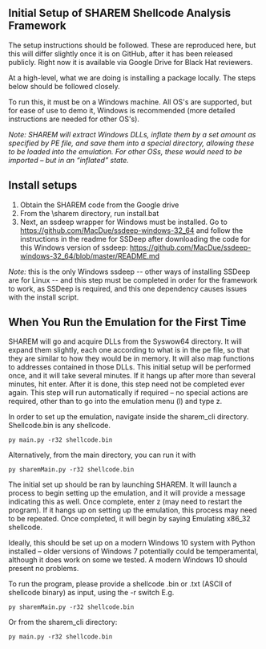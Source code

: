 ## Initial Setup of SHAREM Shellcode Analysis Framework
The setup instructions should be followed. These are reproduced here, but this will differ slightly once it is on GitHub, after it has been released publicly. Right now it is available via Google Drive for Black Hat reviewers.

At a high-level, what we are doing is installing a package locally. The steps below should be followed closely.

To run this, it must be on a Windows machine.
All OS's are supported, but for ease of use to demo it, Windows is recommended (more detailed instructions are needed for other OS's). 

_Note: SHAREM will extract Windows DLLs, inflate them by a set amount as specified by PE file, and save them into a special directory, allowing these to be loaded into the emulation. For other OSs, these would need to be imported – but in an “inflated” state._

## Install setups
1.	Obtain the SHAREM code from the Google drive
2.	From the \sharem directory, run install.bat
3.	Next,  an ssdeep wrapper for Windows must be installed. Go to https://github.com/MacDue/ssdeep-windows-32_64 and follow the instructions in the readme for SSDeep after downloading the code for this Windows version of ssdeep: https://github.com/MacDue/ssdeep-windows-32_64/blob/master/README.md

_Note:_ this is the only Windows ssdeep -- other ways of installing SSDeep are for Linux -- and this step must be completed in order for the framework to work, as SSDeep is required, and this one dependency causes issues with the install script.

## When You Run the Emulation for the First Time

SHAREM will go and acquire DLLs from the Syswow64 directory. It will expand them slightly, each one according to what is in the pe file, so that they are similar to how they would be in memory. It will also map functions to addresses contained in those DLLs. This initial setup will be performed once, and it will take several minutes. If it hangs up after more than several minutes, hit enter. After it is done, this step need not be completed ever again. This step will run automatically if required – no special actions are required, other than to go into the emulation menu (l) and type z.

In order to set up the emulation, navigate inside the sharem_cli directory. Shellcode.bin is any shellcode.

`py main.py -r32 shellcode.bin`

Alternatively, from the main directory, you can run it with 

`py sharemMain.py -r32 shellcode.bin`

The initial set up should be ran by launching SHAREM. It will launch a process to begin setting up the emulation, and it will provide a message indicating this as well. Once complete, enter z (may need to restart the program). If it hangs up on setting up the emulation, this process may need to be repeated. Once completed, it will begin by saying Emulating x86_32 shellcode.

Ideally, this should be set up on a modern Windows 10 system with Python installed – older versions of Windows 7 potentially could be temperamental, although it does work on some we tested. A modern Windows 10 should present no problems.

To run the program, please provide a shellcode .bin or .txt (ASCII of shellcode binary) as input, using the -r switch
E.g.

`py sharemMain.py -r32 shellcode.bin`

Or from the sharem_cli directory:

`py main.py -r32 shellcode.bin`